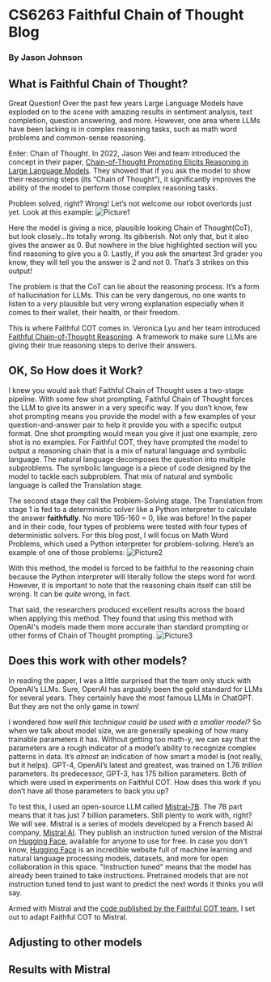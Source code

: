 # CS6263 Faithful Chain of Thought Blog

### By Jason Johnson

## What is Faithful Chain of Thought?

Great Question!  Over the past few years Large Language Models have exploded on to the scene with amazing results in sentiment analysis, text completion, question answering, and more.  However, one area where LLMs have been lacking is in complex reasoning tasks, such as math word problems and common-sense reasoning.

Enter: Chain of Thought.  In 2022, Jason Wei and team introduced the concept in their paper, [Chain-of-Thought Prompting Elicits Reasoning in Large Language Models](https://openreview.net/forum?id=_VjQlMeSB_J).  They showed that if you ask the model to show their reasoning steps (its “Chain of Thought”), it significantly improves the ability of the model to perform those complex reasoning tasks.

Problem solved, right? Wrong!  Let’s not welcome our robot overlords just yet.  Look at this example:
 ![Picture1](https://github.com/jasonjay86/CS6263FaithfulCOT/assets/65077765/a9f322d6-95d6-40f2-87b2-0c091a843191)


Here the model is giving a nice, plausible looking Chain of Thought(CoT), but look closely…Its totally wrong.  Its gibberish.  Not only that, but it also gives the answer as 0.  But nowhere in the blue highlighted section will you find reasoning to give you a 0.  Lastly, if you ask the smartest 3rd grader you know, they will tell you the answer is 2 and not 0.  That’s 3 strikes on this output!

The problem is that the CoT can lie about the reasoning process.  It’s a form of hallucination for LLMs.  This can be very dangerous, no one wants to listen to a very plausible but very wrong explanation especially when it comes to their wallet, their health, or their freedom.

This is where Faithful COT comes in.  Veronica Lyu and her team introduced [Faithful Chain-of-Thought Reasoning](https://arxiv.org/pdf/2301.13379). A framework to make sure LLMs are giving their true reasoning steps to derive their  answers.


## OK, So How does it Work?

I knew you would ask that!  Faithful Chain of Thought uses a two-stage pipeline.  With some few shot prompting, Faithful Chain of Thought forces the LLM to give its answer in a very specific way.   If you don’t know, few shot prompting means you provide the model with a few examples of your question-and-answer pair to help it provide you with a specific output format. One shot prompting would mean you give it just one example, zero shot is no examples.  For Faithful COT, they have prompted the model to output a reasoning chain that is a mix of natural language and symbolic language.  The natural language decomposes the question into multiple subproblems.  The symbolic language is a piece of code designed by the model to tackle each subproblem.  That mix of natural and symbolic language is called the Translation stage.  

The second stage they call the Problem-Solving stage.  The Translation from stage 1 is fed to a deterministic solver like a Python interpreter to calculate the answer **faithfully**.  No more 195-160 = 0, like was before!  In the paper and in their code, four types of problems were tested with four types of deterministic solvers.  For this blog post, I will focus on Math Word Problems, which used a Python interpreter for problem-solving.  Here’s an example of one of those problems:
![Picture2](https://github.com/jasonjay86/CS6263FaithfulCOT/assets/65077765/c4659aae-19ff-4777-836d-9ad7041ea3b1)

 
With this method, the model is forced to be faithful to the reasoning chain because the Python interpreter will literally follow the steps word for word.  However, it is important to note that the reasoning chain itself can still be wrong.  It can be *quite* wrong, in fact.

That said, the researchers produced excellent results across the board when applying this method.  They found that using this method with OpenAI's models made them more accurate than standard prompting or other forms of Chain of Thought prompting.
 ![Picture3](https://github.com/jasonjay86/CS6263FaithfulCOT/assets/65077765/7c3abe86-f6e9-4397-b732-d66dec0d6b22)

## Does this work with other models?

In reading the paper, I was a little surprised that the team only stuck with OpenAI’s LLMs.  Sure, OpenAI has arguably been the gold standard for LLMs for several years.  They certainly have the most famous LLMs in ChatGPT.  But they are not the only game in town!

I wondered *how well this technique could be used with a smaller model?*  So when we talk about model size, we are generally speaking of how many trainable parameters it has.  Without getting too math-y, we can say that the parameters are a rough indicator of a model’s ability to recognize complex patterns in data.  It’s *almost* an indication of how smart a model is (not really, but it helps). GPT-4, OpenAI’s latest and greatest, was trained on 1.76 *trillion* parameters.  Its predecessor, GPT-3, has 175 billion parameters.  Both of which were used in experiments on Faithful COT.  How does this work if you don’t have all those parameters to back you up?

To test this, I used an open-source LLM called [Mistral-7B](https://mistral.ai/technology/#models).  The 7B part means that it has just 7 billion parameters.  Still plenty to work with, right?  We will see.  Mistral is a series of models developed by a French based AI company, [Mistral AI](https://mistral.ai/company/).  They publish an instruction tuned version of the Mistral on [Hugging Face]( https://huggingface.co/mistralai/Mistral-7B-Instruct-v0.2), available for anyone to use for free.  In case you don't know, [Hugging Face](https://huggingface.co/) is an incredible website full of machine learning and natural language processing models, datasets, and more for open collaboration in this space.  "Instruction tuned" means that the model has already been trained to take instructions.  Pretrained models that are not instruction tuned tend to just want to predict the next words it thinks you will say.

Armed with Mistral and the [code published by the Faithful COT team](https://github.com/veronica320/Faithful-COT), I set out to adapt Faithful COT to Mistral.

## Adjusting to other models

## Results with Mistral

